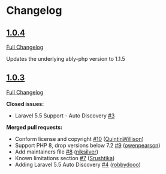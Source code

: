 # Changelog

## [1.0.4](https://github.com/ably/ably-php-laravel/tree/1.0.4)

[Full Changelog](https://github.com/ably/ably-php-laravel/compare/1.0.3...1.0.4)

Updates the underlying ably-php version to 1.1.5

## [1.0.3](https://github.com/ably/ably-php-laravel/tree/1.0.3)

[Full Changelog](https://github.com/ably/ably-php-laravel/compare/1.0.2...1.0.3)

**Closed issues:**

- Laravel 5.5 Support - Auto Discovery [\#3](https://github.com/ably/ably-php-laravel/issues/3)

**Merged pull requests:**

- Conform license and copyright [\#10](https://github.com/ably/ably-php-laravel/pull/10) ([QuintinWillison](https://github.com/QuintinWillison))
- Support PHP 8, drop versions below 7.2 [\#9](https://github.com/ably/ably-php-laravel/pull/9) ([owenpearson](https://github.com/owenpearson))
- Add maintainers file [\#8](https://github.com/ably/ably-php-laravel/pull/8) ([niksilver](https://github.com/niksilver))
- Known limitations section [\#7](https://github.com/ably/ably-php-laravel/pull/7) ([Srushtika](https://github.com/Srushtika))
- Adding Laravel 5.5 Auto Discovery [\#4](https://github.com/ably/ably-php-laravel/pull/4) ([robbydooo](https://github.com/robbydooo))
